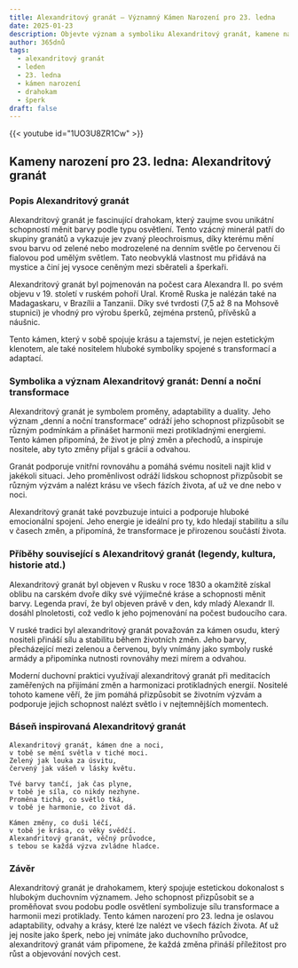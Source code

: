 ```yaml
---
title: Alexandritový granát – Významný Kámen Narození pro 23. ledna
date: 2025-01-23
description: Objevte význam a symboliku Alexandritový granát, kamene narození pro 23. ledna, který symbolizuje Denní a noční transformace. Přečtěte si legendy a inspirující příběhy.
author: 365dnů
tags:
  - alexandritový granát
  - leden
  - 23. ledna
  - kámen narození
  - drahokam
  - šperk
draft: false
---
```


{{< youtube id="1UO3U8ZR1Cw" >}}

## Kameny narození pro 23. ledna: Alexandritový granát

### Popis Alexandritový granát

Alexandritový granát je fascinující drahokam, který zaujme svou unikátní schopností měnit barvy podle typu osvětlení. Tento vzácný minerál patří do skupiny granátů a vykazuje jev zvaný pleochroismus, díky kterému mění svou barvu od zelené nebo modrozelené na denním světle po červenou či fialovou pod umělým světlem. Tato neobvyklá vlastnost mu přidává na mystice a činí jej vysoce ceněným mezi sběrateli a šperkaři.

Alexandritový granát byl pojmenován na počest cara Alexandra II. po svém objevu v 19. století v ruském pohoří Ural. Kromě Ruska je nalézán také na Madagaskaru, v Brazílii a Tanzanii. Díky své tvrdosti (7,5 až 8 na Mohsově stupnici) je vhodný pro výrobu šperků, zejména prstenů, přívěsků a náušnic.

Tento kámen, který v sobě spojuje krásu a tajemství, je nejen estetickým klenotem, ale také nositelem hluboké symboliky spojené s transformací a adaptací.

### Symbolika a význam Alexandritový granát: Denní a noční transformace

Alexandritový granát je symbolem proměny, adaptability a duality. Jeho význam „denní a noční transformace“ odráží jeho schopnost přizpůsobit se různým podmínkám a přinášet harmonii mezi protikladnými energiemi. Tento kámen připomíná, že život je plný změn a přechodů, a inspiruje nositele, aby tyto změny přijal s grácií a odvahou.

Granát podporuje vnitřní rovnováhu a pomáhá svému nositeli najít klid v jakékoli situaci. Jeho proměnlivost odráží lidskou schopnost přizpůsobit se různým výzvám a nalézt krásu ve všech fázích života, ať už ve dne nebo v noci.

Alexandritový granát také povzbuzuje intuici a podporuje hluboké emocionální spojení. Jeho energie je ideální pro ty, kdo hledají stabilitu a sílu v časech změn, a připomíná, že transformace je přirozenou součástí života.

### Příběhy související s Alexandritový granát (legendy, kultura, historie atd.)

Alexandritový granát byl objeven v Rusku v roce 1830 a okamžitě získal oblibu na carském dvoře díky své výjimečné kráse a schopnosti měnit barvy. Legenda praví, že byl objeven právě v den, kdy mladý Alexandr II. dosáhl plnoletosti, což vedlo k jeho pojmenování na počest budoucího cara.

V ruské tradici byl alexandritový granát považován za kámen osudu, který nositeli přináší sílu a stabilitu během životních změn. Jeho barvy, přecházející mezi zelenou a červenou, byly vnímány jako symboly ruské armády a připomínka nutnosti rovnováhy mezi mírem a odvahou.

Moderní duchovní praktici využívají alexandritový granát při meditacích zaměřených na přijímání změn a harmonizaci protikladných energií. Nositelé tohoto kamene věří, že jim pomáhá přizpůsobit se životním výzvám a podporuje jejich schopnost nalézt světlo i v nejtemnějších momentech.

### Báseň inspirovaná Alexandritový granát

```
Alexandritový granát, kámen dne a noci,  
v tobě se mění světla v tiché moci.  
Zelený jak louka za úsvitu,  
červený jak vášeň v lásky květu.  

Tvé barvy tančí, jak čas plyne,  
v tobě je síla, co nikdy nezhyne.  
Proměna tichá, co světlo tká,  
v tobě je harmonie, co život dá.  

Kámen změny, co duši léčí,  
v tobě je krása, co věky svědčí.  
Alexandritový granát, věčný průvodce,  
s tebou se každá výzva zvládne hladce.  
```

### Závěr

Alexandritový granát je drahokamem, který spojuje estetickou dokonalost s hlubokým duchovním významem. Jeho schopnost přizpůsobit se a proměňovat svou podobu podle osvětlení symbolizuje sílu transformace a harmonii mezi protiklady. Tento kámen narození pro 23. ledna je oslavou adaptability, odvahy a krásy, které lze nalézt ve všech fázích života. Ať už jej nosíte jako šperk, nebo jej vnímáte jako duchovního průvodce, alexandritový granát vám připomene, že každá změna přináší příležitost pro růst a objevování nových cest.